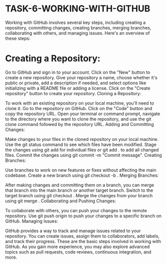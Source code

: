 # TASK-6-WORKING-WITH-GITHUB
Working with GitHub involves several key steps, including creating a repository, committing changes, creating branches, merging branches, collaborating with others, and managing issues. Here's an overview of these steps:

# Creating a Repository:

Go to GitHub and sign in to your account.
Click on the "New" button to create a new repository.
Give your repository a name, choose whether it's public or private, add a description if needed, and select options like initializing with a README file or adding a license.
Click on the "Create repository" button to create your repository.
Cloning a Repository:

To work with an existing repository on your local machine, you'll need to clone it. Go to the repository on GitHub.
Click on the "Code" button and copy the repository URL.
Open your terminal or command prompt, navigate to the directory where you want to clone the repository, and use the git clone command followed by the repository URL.
Adding and Committing Changes:

Make changes to your files in the cloned repository on your local machine.
Use the git status command to see which files have been modified.
Stage the changes using git add <file> for individual files or git add . to add all changed files.
Commit the changes using git commit -m "Commit message".
Creating Branches:

Use branches to work on new features or fixes without affecting the main codebase.
Create a new branch using git checkout -b <branch-name>.
Merging Branches:

After making changes and committing them on a branch, you can merge that branch into the main branch or another target branch.
Switch to the target branch using git checkout <target-branch>.
Merge the changes from your branch using git merge <branch-to-merge>.
Collaborating and Pushing Changes:

To collaborate with others, you can push your changes to the remote repository.
Use git push origin <branch-name> to push your changes to a specific branch on GitHub.
Managing Issues:

GitHub provides a way to track and manage issues related to your repository.
You can create issues, assign them to collaborators, add labels, and track their progress.
These are the basic steps involved in working with GitHub. As you gain more experience, you may also explore advanced topics such as pull requests, code reviews, continuous integration, and more.
